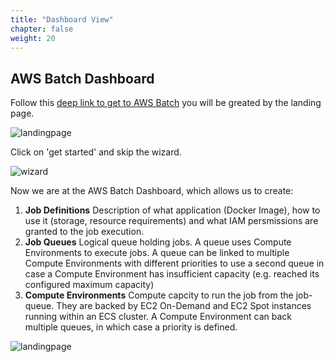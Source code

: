 ```yaml
---
title: "Dashboard View"
chapter: false
weight: 20
---
```


## AWS Batch Dashboard

Follow this [deep link to get to AWS Batch](https://console.aws.amazon.com/batch/home) you will be greated by the landing page.

![landingpage](/images/nextflow-on-aws-batch/batch/1_landingpage.png)

Click on 'get started' and skip the wizard.

![wizard](/images/nextflow-on-aws-batch/batch/2_wizard.png)

Now we are at the AWS Batch Dashboard, which allows us to create:

   1. **Job Definitions** Description of what application (Docker Image), how to use it (storage, resource requirements) and what IAM persmissions are granted to the job execution.
   1. **Job Queues** Logical queue holding jobs. A queue uses Compute Environments to execute jobs. A queue can be linked to multiple Compute Environments with different priorities to use a second queue in case a Compute Environment has insufficient capacity (e.g. reached its configured maximum capacity)
   1. **Compute Environments** Compute capcity to run the job from the job-queue. They are backed by EC2 On-Demand and EC2 Spot instances running within an ECS cluster. A Compute Environment can back multiple queues, in which case a priority is defined.

![landingpage](/images/nextflow-on-aws-batch/batch/3_dashboard.png)
